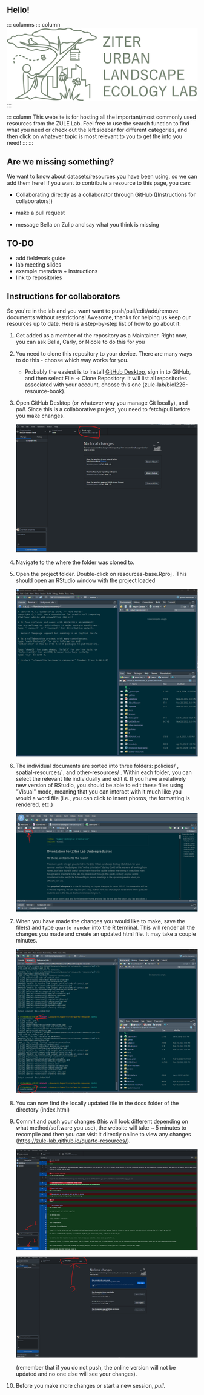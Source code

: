 ## Hello!

::: columns
::: column
![](imgs/ZULE_logo_green_name.png)
:::

::: column
This website is for hosting all the important/most commonly used resources from the ZULE Lab. Feel free to use the search function to find what you need or check out the left sidebar for different categories, and then click on whatever topic is most relevant to you to get the info you need!
:::
:::

## Are we missing something?

We want to know about datasets/resources you have been using, so we can add them here! If you want to contribute a resource to this page, you can:

-   Collaborating directly as a collaborator through GitHub ([Instructions for collaborators])

-   make a pull request

-   message Bella on Zulip and say what you think is missing

## TO-DO

-   add fieldwork guide
-   lab meeting slides
-   example metadata + instructions
-   link to repositories

## Instructions for collaborators

So you're in the lab and you want want to push/pull/edit/add/remove documents without restrictions! Awesome, thanks for helping us keep our resources up to date. Here is a step-by-step list of how to go about it:

1.  Get added as a member of the repository as a Maintainer. Right now, you can ask Bella, Carly, or Nicole to do this for you

2.  You need to clone this repository to your device. There are many ways to do this - choose which way works for you.

    -   Probably the easiest is to install [GitHub Desktop](https://desktop.github.com/), sign in to GitHub, and then select File -\> Clone Repository. It will list all repositories associated with your account, choose this one (zule-lab/biol226-resource-book).

3.  Open GitHub Desktop (or whatever way you manage Git locally), and *pull*. Since this is a collaborative project, you need to fetch/pull before you make changes.

    ![](imgs/pull.png)

4.  Navigate to the where the folder was cloned to.

5.  Open the project folder. Double-click on resources-base.Rproj . This should open an RStudio window with the project loaded

    ![](imgs/project.png)

6.  The individual documents are sorted into three folders: policies/ , spatial-resources/ , and other-resources/ . Within each folder, you can select the relevant file individually and edit it. If you have a relatively new version of RStudio, you should be able to edit these files using "Visual" mode, meaning that you can interact with it much like you would a word file (i.e., you can click to insert photos, the formatting is rendered, etc.)

    ![](imgs/visual.png)

7.  When you have made the changes you would like to make, save the file(s) and type `quarto render` into the R terminal. This will render all the changes you made and create an updated html file. It may take a couple minutes.

    ![](imgs/render.png)

8.  You can now find the locally updated file in the docs folder of the directory (index.html)

9.  Commit and push your changes (this will look different depending on what method/software you use), the website will take \~ 5 minutes to recompile and then you can visit it directly online to view any changes (<https://zule-lab.github.io/quarto-resources/>).

    ![](imgs/commit.png)

    ![](imgs/push.png)

    (remember that if you do not push, the online version will not be updated and no one else will see your changes).

10. Before you make more changes or start a new session, *pull.*
